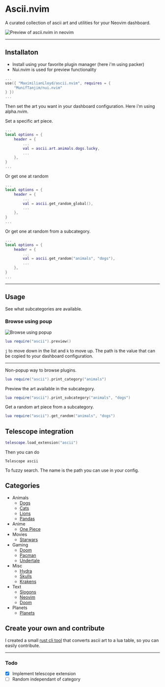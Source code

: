 # Ascii.nvim

A curated collection of ascii art and utilities for your Neovim dashboard.

![Preview of ascii.nvim in neovim](/preview.png)

---

## Installaton

- Install using your favorite plugin manager (here i'm using packer)
- Nui.nvim is used for preview functionality

```lua
...
use({ "MaximilianLloyd/ascii.nvim", requires = {
	"MunifTanjim/nui.nvim"
} })
...
```

Then set the art you want in your dashboard configuration. Here i'm using alpha.nvim.

Set a specific art piece.

```lua
...
local options = {
	header = {
		...
	    val = ascii.art.animals.dogs.lucky,
		...
	},
}
...
```

Or get one at random

```lua
...
local options = {
	header = {
		...
	    val = ascii.get_random_global(),
		...
	},
}
...
```

Or get one at random from a subcategory.

```lua
...
local options = {
	header = {
		...
	    val = ascii.get_random("animals", "dogs"),
		...
	},
}
...
```

---

## Usage

See what subcategories are available.

### Browse using poup

![Browse using popup](/preview_demo.png)

```lua
lua require("ascii").preview()
```

`j` to move down in the list and `k` to move up. The path is the value that can be copied to your dashboard configuration.

---

Non-popup way to browse plugins.

```lua
lua require("ascii").print_category("animals")
```

Preview the art available in the subcategory.

```lua
lua require("ascii").print_subcategory("animals", "dogs")
```

Get a random art piece from a subcategory.

```lua
lua require("ascii").get_random("animals", "dogs")
```

## Telescope integration

```lua
telescope.load_extension("ascii")
```

Then you can do

```
Telescope ascii
```

To fuzzy search. The name is the path you can use in your config.

## Categories

- Animals
  - [Dogs](https://github.com/MaximilianLloyd/ascii.nvim/blob/master/lua/ascii/animals/dogs.lua)
  - [Cats](https://github.com/MaximilianLloyd/ascii.nvim/blob/master/lua/ascii/animals/cats.lua)
  - [Lions](https://github.com/MaximilianLloyd/ascii.nvim/blob/master/lua/ascii/animals/lions.lua)
  - [Pandas](https://github.com/MaximilianLloyd/ascii.nvim/blob/master/lua/ascii/animals/pandas.lua)
- Anime
  - [One Piece](https://github.com/MaximilianLloyd/ascii.nvim/blob/master/lua/ascii/anime/onepiece.lua)
- Movies
  - [Starwars](https://github.com/MaximilianLloyd/ascii.nvim/blob/master/lua/ascii/movies/starwars.lua)
- Gaming
  - [Doom](https://github.com/MaximilianLloyd/ascii.nvim/blob/master/lua/ascii/gaming/doom.lua)
  - [Pacman](https://github.com/MaximilianLloyd/ascii.nvim/blob/master/lua/ascii/gaming/pacman.lua)
  - [Undertale](https://github.com/MaximilianLloyd/ascii.nvim/blob/master/lua/ascii/gaming/undertale.lua)
- Misc
  - [Hydra](https://github.com/MaximilianLloyd/ascii.nvim/blob/master/lua/ascii/misc/hydra.lua)
  - [Skulls](https://github.com/MaximilianLloyd/ascii.nvim/blob/master/lua/ascii/misc/skulls.lua)
  - [Krakens](https://github.com/MaximilianLloyd/ascii.nvim/blob/master/lua/ascii/misc/krakens.lua)
- Text
  - [Slogons](https://github.com/MaximilianLloyd/ascii.nvim/blob/master/lua/ascii/text/slogons.lua)
  - [Neovim](https://github.com/MaximilianLloyd/ascii.nvim/blob/master/lua/ascii/text/neovim.lua)
  - [Doom](https://github.com/MaximilianLloyd/ascii.nvim/blob/master/lua/ascii/text/doom.lua)
- Planets
  - [Planets](https://github.com/MaximilianLloyd/ascii.nvim/blob/master/lua/ascii/planets/planets.lua)

## Create your own and contribute

I created a small [rust cli tool](https://github.com/MaximilianLloyd/ascii-lua-table) that converts ascii art to a lua table, so you can easily contribute.

---

### Todo

- [x] Implement telescope extension
- [ ] Random independant of category

<!-- vim: set ft=markdown: -->
